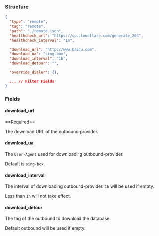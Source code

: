 ### Structure

```json
{
  "type": "remote",
  "tag": "remote",
  "path": "./remote.json",
  "healthcheck_url": "https://cp.cloudflare.com/generate_204",
  "healthcheck_interval": "1m",

  "download_url": "http://www.baidu.com",
  "download_ua": "sing-box",
  "download_interval": "1h",
  "download_detour": "",

  "override_dialer": {},

  ... // Filter Fields
}
```

### Fields

#### download_url

==Required==

The download URL of the outbound-provider.

#### download_ua

The `User-Agent` used for downloading outbound-provider.

Default is `sing-box`.

#### download_interval

The interval of downloading outbound-provider. `1h` will be used if empty.

Less than `1h` will not take effect.

#### download_detour

The tag of the outbound to download the database.

Default outbound will be used if empty.
